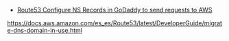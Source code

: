 
- [Route53 Configure NS Records in GoDaddy to send requests to AWS](https://www.youtube.com/watch?v=xAyilUMKJnI)

https://docs.aws.amazon.com/es_es/Route53/latest/DeveloperGuide/migrate-dns-domain-in-use.html